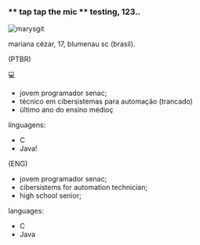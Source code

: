 ### ** tap tap the mic ** testing, 123..

![marysgit](https://user-images.githubusercontent.com/92161044/138627365-2ca7532b-7210-4818-91bc-801d0d6b51c9.jpg)

mariana cézar, 17, blumenau sc (brasil).

(PTBR)

💻
- jovem programador senac;
- técnico em cibersistemas para automação (trancado)
- último ano do ensino médioç

linguagens:
- C
- Java!
 

(ENG)

- jovem programador senac;
- cibersistems for automation technician;
- high school senior;

languages:
- C
- Java
